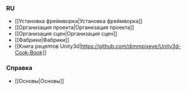 ### RU

- [[Установка фреймворка|Установка фреймворка]]
- [[Организация проекта|Организация проекта]]
- [[Организация сцен|Организация сцен]]
- [[Фабрики|Фабрики]]
- [[Книга рецептов Unity3d|https://github.com/dimmpixeye/Unity3d-Cook-Book]]

### Справка

- [[Основы|Основы]]
 
 